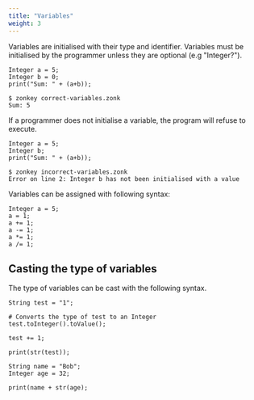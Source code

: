 ```yaml
---
title: "Variables"
weight: 3
---
```


Variables are initialised with their type and identifier. Variables must be initialised by the programmer unless they are optional (e.g "Integer?").

```zonkey
Integer a = 5;
Integer b = 0;
print("Sum: " + (a+b));
```

```output
$ zonkey correct-variables.zonk
Sum: 5
```

If a programmer does not initialise a variable, the program will refuse to execute.

```zonkey
Integer a = 5;
Integer b;
print("Sum: " + (a+b));
```

```output
$ zonkey incorrect-variables.zonk
Error on line 2: Integer b has not been initialised with a value
```

Variables can be assigned with following syntax:

```zonkey
Integer a = 5;
a = 1;
a += 1;
a -= 1;
a *= 1;
a /= 1;
```

## Casting the type of variables

The type of variables can be cast with the following syntax.

```zonkey
String test = "1";

# Converts the type of test to an Integer
test.toInteger().toValue();

test += 1;

print(str(test));
```

```zonkey
String name = "Bob";
Integer age = 32;

print(name + str(age);
```
